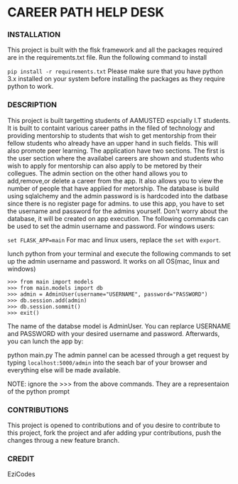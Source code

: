 # CAREER PATH HELP DESK

### INSTALLATION
This project is built with the flsk framework and all the packages required are in the requirements.txt file. Run the following command to install

```pip install -r requirements.txt```
Please make sure that you have python 3.x installed on your system before installing the packages as they require python to work.

### DESCRIPTION
This project is built targetting students of AAMUSTED espcially I.T students. It is built to containt various career paths in the filed of technology and providing mentorship to students that wish to get mentorship from their fellow students who already have an upper hand in such fields. This will also promote peer learning. The application have two sections. The first is the user section where the availabel careers are shown and students who wish to apply for mentorship can also apply to be metored by their collegues. The admin section on the other hand allows you to add,remove,or delete a career from the app. It also allows you to view the number of people that have applied for metorship. The database is build using sqlalchemy and the admin password is is hardcoded into the datbase since there is no register page for admins. to use this app, you have to set the username and password for the admins yourself. Don't worry about the database, it will be created on app execution. The following commands can be used to set the admin username and password. For windows users:

```set FLASK_APP=main```
For mac and linux users, replace the ```set``` with ```export```.

lunch python from your terminal and execute the following commands to set up the admin username and password. It works on all OS(mac, linux and windows)
```
>>> from main import models 
>>> from main.models import db
>>> admin = AdminUser(username="USERNAME", password="PASSWORD")
>>> db.session.add(admin)
>>> db.session.sommit()
>>> exit()
```

The name of the databse model is AdminUser.
You can replarce USERNAME and PASSWORD with your desired username and password. Afterwards, you can lunch the app by:

python main.py
The admin pannel can be acessed through a get request by typing ```localhost:5000/admin``` into the seach bar of your browser and everything else will be made available.

NOTE: ignore the >>> from the above commands. They are a representaion of the python prompt

### CONTRIBUTIONS
This project is opened to contributions and of you desire to contribute to this project, fork the project and afer adding ypur contributions, push the changes throug a new feature branch.

### CREDIT
EziCodes
